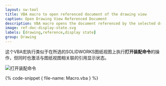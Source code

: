 ```yaml
---
layout: sw-tool
title: VBA macro to open referenced document of the drawing view
caption: Open Drawing View Referenced Document
description: VBA macro opens the document referenced by the selected drawing view in the referenced configuration and display state
image: ref-doc-display-state.svg
labels: [drawing,reference,display state]
group: Drawing
---
```

这个VBA宏执行类似于在所选的SOLIDWORKS图纸视图上执行**打开装配命令**的操作，但同时也激活与图纸视图相关联的引用显示状态。

![打开装配命令](open-assembly-command.png)

{% code-snippet { file-name: Macro.vba } %}